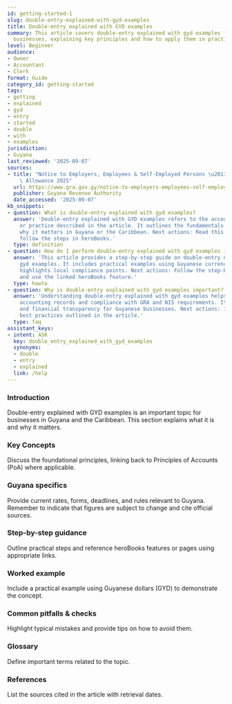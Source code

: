 ```yaml
---
id: getting-started-1
slug: double-entry-explained-with-gyd-examples
title: Double-entry explained with GYD examples
summary: This article covers double-entry explained with gyd examples for Guyanese
  businesses, explaining key principles and how to apply them in practice.
level: Beginner
audience:
- Owner
- Accountant
- Clerk
format: Guide
category_id: getting-started
tags:
- getting
- explained
- gyd
- entry
- started
- double
- with
- examples
jurisdiction:
- Guyana
last_reviewed: '2025-09-07'
sources:
- title: "Notice to Employers, Employees & Self-Employed Persons \u2013 Revised Personal\
    \ Allowance 2025"
  url: https://www.gra.gov.gy/notice-to-employers-employees-self-employed-persons-revised-personal-allowance-and-deductions-for-income-tax-2025-copy/
  publisher: Guyana Revenue Authority
  date_accessed: '2025-09-07'
kb_snippets:
- question: What is double-entry explained with gyd examples?
  answer: 'Double-entry explained with GYD examples refers to the accounting concept
    or practice described in the article. It outlines the fundamentals and explains
    why it matters in Guyana or the Caribbean. Next actions: Read this article and
    follow the steps in heroBooks.'
  type: definition
- question: How do I perform double-entry explained with gyd examples in heroBooks?
  answer: 'This article provides a step-by-step guide on double-entry explained with
    gyd examples. It includes practical examples using Guyanese currency (GYD) and
    highlights local compliance points. Next actions: Follow the step-by-step section
    and use the linked heroBooks feature.'
  type: howto
- question: Why is double-entry explained with gyd examples important?
  answer: 'Understanding double-entry explained with gyd examples helps ensure accurate
    accounting records and compliance with GRA and NIS requirements. It improves decision-making
    and financial transparency for Guyanese businesses. Next actions: Implement the
    best practices outlined in the article.'
  type: faq
assistant_keys:
- intent: ASK
  key: double_entry_explained_with_gyd_examples
  synonyms:
  - double
  - entry
  - explained
  link: /help
---
```


### Introduction
Double-entry explained with GYD examples is an important topic for businesses in Guyana and the Caribbean. This section explains what it is and why it matters.

### Key Concepts
Discuss the foundational principles, linking back to Principles of Accounts (PoA) where applicable.

### Guyana specifics
Provide current rates, forms, deadlines, and rules relevant to Guyana. Remember to indicate that figures are subject to change and cite official sources.

### Step-by-step guidance
Outline practical steps and reference heroBooks features or pages using appropriate links.

### Worked example
Include a practical example using Guyanese dollars (GYD) to demonstrate the concept.

### Common pitfalls & checks
Highlight typical mistakes and provide tips on how to avoid them.

### Glossary
Define important terms related to the topic.

### References
List the sources cited in the article with retrieval dates.